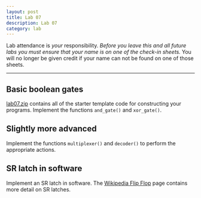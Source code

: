 ```yaml
---
layout: post
title: Lab 07
description: Lab 07
category: lab
---
```


Lab attendance is *your* responsibility.
*Before you leave this and all future labs you must ensure that your name is on one of the check-in sheets.*
You will no longer be given credit if your name can not be found on one of those sheets.

---------------------------------------

## Basic boolean gates

[lab07.zip][lab07.zip] contains all of the starter template code for constructing your programs.
Implement the functions `and_gate()` and `xor_gate()`.

## Slightly more advanced

Implement the functions `multiplexer()` and `decoder()` to perform the appropriate actions.

## SR latch in software

Implement an SR latch in software.
The [Wikipedia Flip Flop](https://en.wikipedia.org/wiki/Flip-flop_(electronics)#SR_NOR_latch) page contains more detail on SR latches.

[lab07.zip]: {{site.base}}/files/lab07.zip

